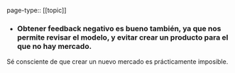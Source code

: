 page-type:: [[topic]]
- ### Obtener feedback negativo es bueno también, ya que nos permite revisar el modelo, y evitar crear un producto para el que no hay mercado.

Sé consciente de que crear un nuevo mercado es prácticamente imposible.



